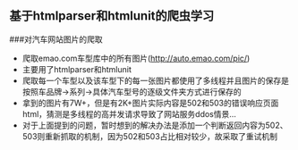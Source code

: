 ## 基于htmlparser和htmlunit的爬虫学习

###对汽车网站图片的爬取

 * 爬取emao.com车型库中的所有图片(http://auto.emao.com/pic/)
 * 主要用了htmlparser和htmlunit
 * 爬取每一个车型以及该车型下的每一张图片都使用了多线程并且图片的保存是按照车品牌→系列→具体汽车型号的逐级文件夹方式进行保存的
 * 拿到的图片有7W+，但是有2K+图片实际内容是502和503的错误响应页面html，猜测是多线程的高并发请求导致了网站服务ddos情景...
 * 对于上面提到的问题，暂时想到的解决办法是添加一个判断返回内容为502、503则重新抓取的机制，因为502和503占比相对较少，故采取了重试机制

